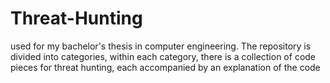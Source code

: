 # Threat-Hunting
used for my bachelor's thesis in computer engineering. The repository is divided into categories, within each category, there is a collection of code pieces for threat hunting, each accompanied by an explanation of the code
